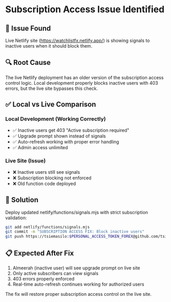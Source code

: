 # Subscription Access Issue Identified

## 🚨 **Issue Found**
Live Netlify site (https://watchlistfx.netlify.app/) is showing signals to inactive users when it should block them.

## 🔍 **Root Cause**
The live Netlify deployment has an older version of the subscription access control logic. Local development properly blocks inactive users with 403 errors, but the live site bypasses this check.

## ✅ **Local vs Live Comparison**

### Local Development (Working Correctly)
- ✅ Inactive users get 403 "Active subscription required" 
- ✅ Upgrade prompt shown instead of signals
- ✅ Auto-refresh working with proper error handling
- ✅ Admin access unlimited

### Live Site (Issue)
- ❌ Inactive users still see signals
- ❌ Subscription blocking not enforced
- ❌ Old function code deployed

## 🚀 **Solution**
Deploy updated netlify/functions/signals.mjs with strict subscription validation:

```bash
git add netlify/functions/signals.mjs
git commit -m "SUBSCRIPTION ACCESS FIX: Block inactive users"
git push https://tsiemasilo:$PERSONAL_ACCESS_TOKEN_FOREX@github.com/tsiemasilo/forexsignals.git main
```

## 📋 **Expected After Fix**
1. Almeerah (inactive user) will see upgrade prompt on live site
2. Only active subscribers can view signals  
3. 403 errors properly enforced
4. Real-time auto-refresh continues working for authorized users

The fix will restore proper subscription access control on the live site.
